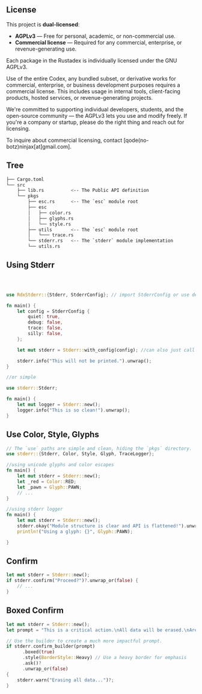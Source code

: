 



## License

This project is **dual-licensed**:

- **AGPLv3** — Free for personal, academic, or non-commercial use.
- **Commercial license** — Required for any commercial, enterprise, or revenue-generating use.

Each package in the Rustadex is individually licensed under the GNU AGPLv3.

Use of the entire Codex, any bundled subset, or derivative works for commercial, enterprise, or business development purposes requires a commercial license. This includes usage in internal tools, client-facing products, hosted services, or revenue-generating projects.

We're committed to supporting individual developers, students, and the open-source community — the AGPLv3 lets you use and modify freely. If you're a company or startup, please do the right thing and reach out for licensing.


To inquire about commercial licensing, contact [qode(no-botz)ninjax[at]gmail.com].

## Tree

```bash
├── Cargo.toml
└── src
    ├── lib.rs          <-- The Public API definition
    └── pkgs
        ├── esc.rs      <-- The `esc` module root
        ├── esc
        │   ├── color.rs
        │   ├── glyphs.rs
        │   └── style.rs
        ├── utils       <-- The `esc` module root
        │   └─── trace.rs  
        └── stderr.rs   <-- The `stderr` module implementation
        └── utils.rs  
```

## Using Stderr

```rust



use RdxStderr::{Stderr, StderrConfig}; // import StderrConfig or use default

fn main() {
    let config = StderrConfig {
        quiet: true,
        debug: false,
        trace: false,
        silly: false,
    };

    let mut stderr = Stderr::with_config(config); //can also just call it logger

    stderr.info("This will not be printed.").unwrap();
}

//or simple

use stderr::Stderr;

fn main() {
    let mut logger = Stderr::new();
    logger.info("This is so clean!").unwrap();
}
```


## Use Color, Style, Glyphs
```rust
// The `use` paths are simple and clean, hiding the `pkgs` directory.
use stderr::{Stderr, Color, Style, Glyph, TraceLogger};

//using unicode glyphs and color escapes
fn main() {
    let mut stderr = Stderr::new();
    let _red = Color::RED;
    let _pawn = Glyph::PAWN;
    // ...
}

//using stderr logger
fn main() {
    let mut stderr = Stderr::new();
    stderr.okay("Module structure is clear and API is flattened!").unwrap();
    println!("Using a glyph: {}", Glyph::PAWN);

}
```
## Confirm 

```rust
let mut stderr = Stderr::new();
if stderr.confirm("Proceed?")?.unwrap_or(false) {
    // ...
}

```
## Boxed Confirm

```rust
let mut stderr = Stderr::new();
let prompt = "This is a critical action.\nAll data will be erased.\nAre you absolutely sure?";

// Use the builder to create a much more impactful prompt.
if stderr.confirm_builder(prompt)
      .boxed(true)
      .style(BorderStyle::Heavy) // Use a heavy border for emphasis
      .ask()?
      .unwrap_or(false)
{
    stderr.warn("Erasing all data...")?;
}
```
